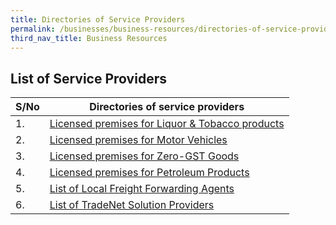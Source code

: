 ```yaml
---
title: Directories of Service Providers
permalink: /businesses/business-resources/directories-of-service-providers
third_nav_title: Business Resources
---
```


## List of Service Providers

| **S/No** | **Directories of service providers** |
|--|--|
| 1. | [Licensed premises for Liquor & Tobacco products](/businesses/business-resources/directories-of-service-providers/licensed-premises-for-liquor-tobacco-products) |
| 2. | [Licensed premises for Motor Vehicles](/businesses/business-resources/directories-of-service-providers/licensed-premises-for-motor-vehicles) |
| 3. | [Licensed premises for Zero-GST Goods](/businesses/business-resources/directories-of-service-providers/licensed-premises-for-zero-gst-goods) |
| 4. | [Licensed premises for Petroleum Products](/businesses/business-resources/directories-of-service-providers/licensed-premises-for-petroleum-products) |
| 5. | [List of Local Freight Forwarding Agents](/businesses/business-resources/directories-of-service-providers/list-of-local-forwarding-agents) |
| 6. | [List of TradeNet Solution Providers](/businesses/national-single-window/overview/tradenet-solution-providers) |
